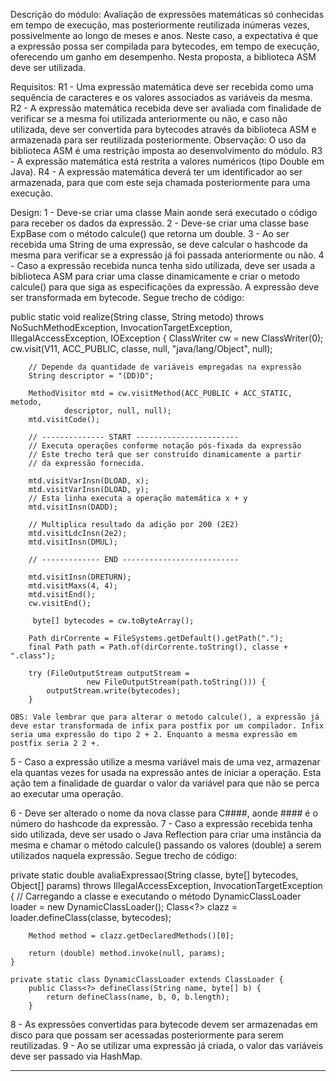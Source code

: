 Descrição do módulo:
Avaliação de expressões matemáticas só conhecidas em tempo de execução, mas posteriormente reutilizada inúmeras vezes, possivelmente ao longo de meses e anos. Neste caso, a expectativa é que a expressão possa ser compilada para bytecodes, em tempo de execução, oferecendo um ganho em desempenho. Nesta proposta, a biblioteca ASM deve ser utilizada.

Requisitos:
R1 - Uma expressão matemática deve ser recebida como uma sequência de caracteres e os valores associados as variáveis da mesma.
R2 - A expressão matemática recebida deve ser avaliada com finalidade de verificar se a mesma foi utilizada anteriormente ou não, e caso não utilizada, deve ser convertida para bytecodes através da biblioteca ASM e armazenada para ser reutilizada posteriormente.
Observação: O uso da biblioteca ASM é uma restrição imposta ao desenvolvimento do módulo.
R3 - A expressão matemática está restrita a valores numéricos (tipo Double em Java).
R4 - A expressão matemática deverá ter um identificador ao ser armazenada, para que com este seja chamada posteriormente para uma execução.

Design:
1 - Deve-se criar uma classe Main aonde será executado o código para receber os dados da expressão.
2 - Deve-se criar uma classe base ExpBase com o método calcule() que retorna um double.
3 - Ao ser recebida uma String de uma expressão, se deve calcular o hashcode da mesma para verificar se a expressão já foi passada anteriormente ou não.
4 - Caso a expressão recebida nunca tenha sido utilizada, deve ser usada a biblioteca ASM para criar uma classe dinamicamente e criar o metodo calcule() para que siga as especificações da expressão. A expressão deve ser transformada em bytecode. Segue trecho de código:

public static void realize(String classe, String metodo) throws NoSuchMethodException,
            InvocationTargetException, IllegalAccessException, IOException {
        ClassWriter cw = new ClassWriter(0);
        cw.visit(V11, ACC_PUBLIC, classe, null, "java/lang/Object", null);

        // Depende da quantidade de variáveis empregadas na expressão
        String descriptor = "(DD)D";

        MethodVisitor mtd = cw.visitMethod(ACC_PUBLIC + ACC_STATIC, metodo,
                descriptor, null, null);
        mtd.visitCode();

        // -------------- START -----------------------
        // Executa operações conforme notação pós-fixada da expressão
        // Este trecho terá que ser construído dinamicamente a partir
        // da expressão fornecida.

        mtd.visitVarInsn(DLOAD, x);
        mtd.visitVarInsn(DLOAD, y);
        // Esta linha executa a operação matemática x + y
        mtd.visitInsn(DADD);

        // Multiplica resultado da adição por 200 (2E2)
        mtd.visitLdcInsn(2e2);
        mtd.visitInsn(DMUL);

        // ------------- END --------------------------

        mtd.visitInsn(DRETURN);
        mtd.visitMaxs(4, 4);
        mtd.visitEnd();
        cw.visitEnd();

         byte[] bytecodes = cw.toByteArray();

        Path dirCorrente = FileSystems.getDefault().getPath(".");
        final Path path = Path.of(dirCorrente.toString(), classe + ".class");

        try (FileOutputStream outputStream =
                     new FileOutputStream(path.toString())) {
            outputStream.write(bytecodes);
        }

    OBS: Vale lembrar que para alterar o metodo calcule(), a expressão já deve estar transformada de infix para postfix por um compilador. Infix seria uma expressão do tipo 2 + 2. Enquanto a mesma expressão em postfix seria 2 2 +. 

5 - Caso a expressão utilize a mesma variável mais de uma vez, armazenar ela quantas vezes for usada na expressão antes de iniciar a operação. Esta ação tem a finalidade de guardar o valor da variável para que não se perca ao executar uma operação.

6 - Deve ser alterado o nome da nova classe para C####, aonde #### é o número do hashcode da expressão.
7 - Caso a expressão recebida tenha sido utilizada, deve ser usado o Java Reflection para criar uma instância da mesma e chamar o método calcule() passando os valores (double) a serem utilizados naquela expressão. Segue trecho de código:

private static double avaliaExpressao(String classe, byte[] bytecodes,
                                          Object[] params) throws IllegalAccessException, InvocationTargetException {
        // Carregando a classe e executando o método
        DynamicClassLoader loader = new DynamicClassLoader();
        Class<?> clazz = loader.defineClass(classe, bytecodes);

        Method method = clazz.getDeclaredMethods()[0];

        return (double) method.invoke(null, params);
    }

    private static class DynamicClassLoader extends ClassLoader {
        public Class<?> defineClass(String name, byte[] b) {
            return defineClass(name, b, 0, b.length);
        }

8 - As expressões convertidas para bytecode devem ser armazenadas em disco para que possam ser acessadas posteriormente para serem reutilizadas.
9 - Ao se utilizar uma expressão já criada, o valor das variáveis deve ser passado via HashMap.

-------------------------------------------------------------------------------------------------------